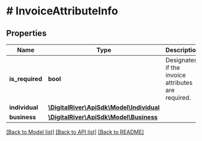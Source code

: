 # # InvoiceAttributeInfo

## Properties

Name | Type | Description | Notes
------------ | ------------- | ------------- | -------------
**is_required** | **bool** | Designates if the invoice attributes are required. | [optional]
**individual** | [**\DigitalRiver\ApiSdk\Model\Individual**](Individual.md) |  | [optional]
**business** | [**\DigitalRiver\ApiSdk\Model\Business**](Business.md) |  | [optional]

[[Back to Model list]](../../README.md#models) [[Back to API list]](../../README.md#endpoints) [[Back to README]](../../README.md)
